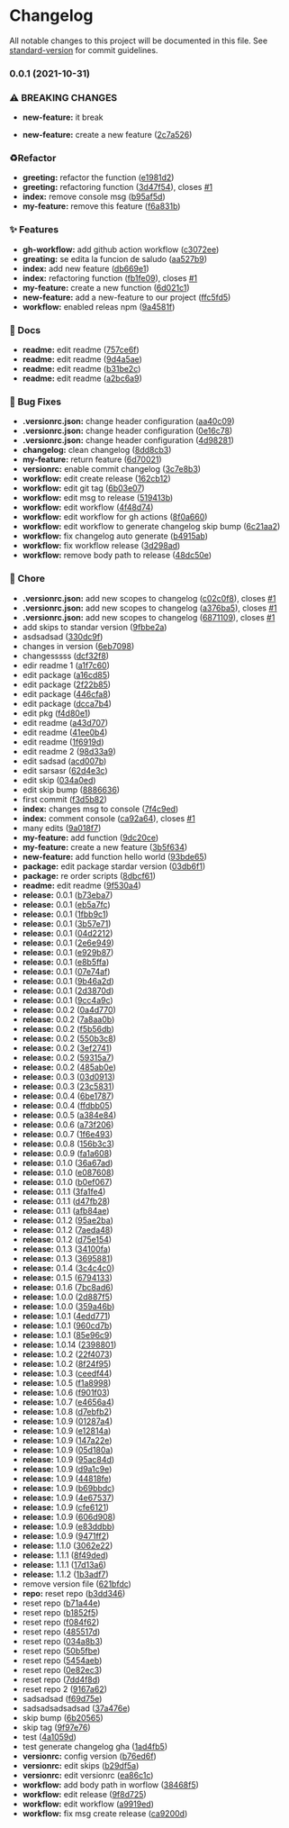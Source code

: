 # Changelog

All notable changes to this project will be documented in this file. See [standard-version](https://github.com/conventional-changelog/standard-version) for commit guidelines.

### 0.0.1 (2021-10-31)


### ⚠ BREAKING CHANGES

* **new-feature:** it break

* **new-feature:** create a new feature ([2c7a526](https://github.com/rudemex/test-changelog/commit/2c7a5265b19af8b4ce0f941206423d63fe2bb45e))


### ♻️Refactor

* **greeting:** refactor the function ([e1981d2](https://github.com/rudemex/test-changelog/commit/e1981d2be41049091bd24d2821f00949914a1e1f))
* **greeting:** refactoring function ([3d47f54](https://github.com/rudemex/test-changelog/commit/3d47f54f25d57514b0c510271116e37334d71a41)), closes [#1](https://github.com/rudemex/test-changelog/issues/1)
* **index:** remove console msg ([b95af5d](https://github.com/rudemex/test-changelog/commit/b95af5d1d8ac0d55d705c5ce669722fd49104cf0))
* **my-feature:** remove this feature ([f6a831b](https://github.com/rudemex/test-changelog/commit/f6a831b55f067493dbeb8d8fca5364449e0fd581))


### ✨ Features

* **gh-workflow:** add github action workflow ([c3072ee](https://github.com/rudemex/test-changelog/commit/c3072ee74984ad8ac9906788000638ed47ba19d8))
* **greating:** se edita la funcion de saludo ([aa527b9](https://github.com/rudemex/test-changelog/commit/aa527b9794d92ba9448eb9a3ebb67678879b8ec1))
* **index:** add new feature ([db669e1](https://github.com/rudemex/test-changelog/commit/db669e13eb1c250aec9dbc34adf14fec570d17cd))
* **index:** refactoring function ([fb1fe09](https://github.com/rudemex/test-changelog/commit/fb1fe095466b2228c85cd4a877eaf7e44e665a68)), closes [#1](https://github.com/rudemex/test-changelog/issues/1)
* **my-feature:** create a new function ([6d021c1](https://github.com/rudemex/test-changelog/commit/6d021c1e92d70a2b3d854310fd74e4d04cf802bb))
* **new-feature:** add a new-feature to our project ([ffc5fd5](https://github.com/rudemex/test-changelog/commit/ffc5fd5102be56e0a4a24d670afaa541660b0f11))
* **workflow:** enabled releas npm ([9a4581f](https://github.com/rudemex/test-changelog/commit/9a4581fabc5c330e3b9a1ffae7cd3e10f3dd4e9e))


### 📝 Docs

* **readme:** edit readme ([757ce6f](https://github.com/rudemex/test-changelog/commit/757ce6f480dea8d9927313a8cabd90186be528c6))
* **readme:** edit readme ([9d4a5ae](https://github.com/rudemex/test-changelog/commit/9d4a5aeb9f2cce249cff638466def64aa91baded))
* **readme:** edit readme ([b31be2c](https://github.com/rudemex/test-changelog/commit/b31be2c2e067a631e95ebcebebb0d7321ebe760f))
* **readme:** edit readme ([a2bc6a9](https://github.com/rudemex/test-changelog/commit/a2bc6a9295325c20a2033ebdccea42744f34fe2e))


### 🐛 Bug Fixes

* **.versionrc.json:** change header configuration ([aa40c09](https://github.com/rudemex/test-changelog/commit/aa40c09e7a46f7bc265ed05a23c05c7a5f02198a))
* **.versionrc.json:** change header configuration ([0e16c78](https://github.com/rudemex/test-changelog/commit/0e16c787d0adf184981d6fb80005d82f713445d9))
* **.versionrc.json:** change header configuration ([4d98281](https://github.com/rudemex/test-changelog/commit/4d982813553b096bcb6a0bd1d86830495990ad2c))
* **changelog:** clean changelog ([8dd8cb3](https://github.com/rudemex/test-changelog/commit/8dd8cb38b30e829dfc2f8aa3e6f51fbff1a84767))
* **my-feature:** return feature ([6d70021](https://github.com/rudemex/test-changelog/commit/6d70021f7e9e45fa8ffeb0be46d2ee212bde59a7))
* **versionrc:** enable commit changelog ([3c7e8b3](https://github.com/rudemex/test-changelog/commit/3c7e8b3f23314a3f1b2b322bbf34798074e1d78d))
* **workflow:** edit create release ([162cb12](https://github.com/rudemex/test-changelog/commit/162cb128675d04ea43c2de30a7ec021ce086721f))
* **workflow:** edit git tag ([6b03e07](https://github.com/rudemex/test-changelog/commit/6b03e0712a2d9151c1cdbc99bded9fcc9f86e4d0))
* **workflow:** edit msg to release ([519413b](https://github.com/rudemex/test-changelog/commit/519413bfe87ac7e96b8b76b0c435b3dd31163bd3))
* **workflow:** edit workflow ([4f48d74](https://github.com/rudemex/test-changelog/commit/4f48d74e8d4a465ddb430448ec7bdb52b0c39123))
* **workflow:** edit workflow for gh actions ([8f0a660](https://github.com/rudemex/test-changelog/commit/8f0a660b7a3284582274041349844b639d694274))
* **workflow:** edit workflow to generate changelog skip bump ([6c21aa2](https://github.com/rudemex/test-changelog/commit/6c21aa23ac482f64a9a1f266fcff95be26023f5d))
* **workflow:** fix changelog auto generate ([b4915ab](https://github.com/rudemex/test-changelog/commit/b4915ab82f2f8a7233793451d40d19f6125f485a))
* **workflow:** fix workflow release ([3d298ad](https://github.com/rudemex/test-changelog/commit/3d298ad0944929c581b8ecdb1b38463f8f04d01a))
* **workflow:** remove body path to release ([48dc50e](https://github.com/rudemex/test-changelog/commit/48dc50e2a3dc3c7d4690d4bc212039e6407bc597))


### 🚧 Chore

* **.versionrc.json:** add new scopes to changelog ([c02c0f8](https://github.com/rudemex/test-changelog/commit/c02c0f87a814eb6262ae999a528d9b0253dd4ed0)), closes [#1](https://github.com/rudemex/test-changelog/issues/1)
* **.versionrc.json:** add new scopes to changelog ([a376ba5](https://github.com/rudemex/test-changelog/commit/a376ba5b3bc70bda4356daa5214562232ddce61b)), closes [#1](https://github.com/rudemex/test-changelog/issues/1)
* **.versionrc.json:** add new scopes to changelog ([6871109](https://github.com/rudemex/test-changelog/commit/6871109b40be7dbf5798e628830d8cc658aaa1cf)), closes [#1](https://github.com/rudemex/test-changelog/issues/1)
* add skips to standar version ([9fbbe2a](https://github.com/rudemex/test-changelog/commit/9fbbe2ae45360d8877442d0bba8392d00359fbf1))
* asdsadsad ([330dc9f](https://github.com/rudemex/test-changelog/commit/330dc9fbc590409f7de0507af11481b908a8bc65))
* changes in version ([6eb7098](https://github.com/rudemex/test-changelog/commit/6eb70982625b3ed21579c650f38e7bfaf93949da))
* changesssss ([dcf32f8](https://github.com/rudemex/test-changelog/commit/dcf32f86844545008cc3b70b4451d9da0b265d03))
* edir readme 1 ([a1f7c60](https://github.com/rudemex/test-changelog/commit/a1f7c604c85d01c50f346c18dab97372d943e359))
* edit package ([a16cd85](https://github.com/rudemex/test-changelog/commit/a16cd853d21cde0e03530fbbaefeda202668853d))
* edit package ([2f22b85](https://github.com/rudemex/test-changelog/commit/2f22b859f45f5ebdb7ce8e1b63ef87dd1e075a45))
* edit package ([446cfa8](https://github.com/rudemex/test-changelog/commit/446cfa82c5713a0333352482abaf322e70c5fdb9))
* edit package ([dcca7b4](https://github.com/rudemex/test-changelog/commit/dcca7b46ddc9d946e6112c6d9930801f4d3d50d9))
* edit pkg ([f4d80e1](https://github.com/rudemex/test-changelog/commit/f4d80e1eb904c0cb0947edf15beedda5a34454b4))
* edit readme ([a43d707](https://github.com/rudemex/test-changelog/commit/a43d707665aa0e2d09e2f3b2b53496dce728a703))
* edit readme ([41ee0b4](https://github.com/rudemex/test-changelog/commit/41ee0b465f7036447621e77c3e5df515c7ee49fb))
* edit readme ([1f6919d](https://github.com/rudemex/test-changelog/commit/1f6919d744b09f63819340494ac7702cd47e13d9))
* edit readme 2 ([98d33a9](https://github.com/rudemex/test-changelog/commit/98d33a9eef0702b81df499187bcbc455c5ce0b23))
* edit sadsad ([acd007b](https://github.com/rudemex/test-changelog/commit/acd007bd965356fcfc3a6e9c39fdf33165e5f9ff))
* edit sarsasr ([62d4e3c](https://github.com/rudemex/test-changelog/commit/62d4e3c9e5227bb0373ecfe5989dfabcf3567ea4))
* edit skip ([034a0ed](https://github.com/rudemex/test-changelog/commit/034a0ed2739483f6dd5dc3e10fbd85f7fe0ffe61))
* edit skip bump ([8886636](https://github.com/rudemex/test-changelog/commit/8886636b5adecb726f722f08155d8cfc3e4102e3))
* first commit ([f3d5b82](https://github.com/rudemex/test-changelog/commit/f3d5b82e7bdef659b111cb6b4621608a1d6e7eba))
* **index:** changes msg to console ([7f4c9ed](https://github.com/rudemex/test-changelog/commit/7f4c9ed590031bb71b7ff1d38a8da55be27aa501))
* **index:** comment console ([ca92a64](https://github.com/rudemex/test-changelog/commit/ca92a64d89ef1d2b9607c49f8d10fd15a5c94ddd)), closes [#1](https://github.com/rudemex/test-changelog/issues/1)
* many edits ([9a018f7](https://github.com/rudemex/test-changelog/commit/9a018f7360f250bbb2475b6fcbb388ac99d8806d))
* **my-feature:** add function ([9dc20ce](https://github.com/rudemex/test-changelog/commit/9dc20cec650a8ff8caffd7d9e7ee1d745973be5c))
* **my-feature:** create a new feature ([3b5f634](https://github.com/rudemex/test-changelog/commit/3b5f6349bc37e83598891b2bed1926de5124f673))
* **new-feature:** add function hello world ([93bde65](https://github.com/rudemex/test-changelog/commit/93bde6599b6b8d69a3094762317cb9138dc2a007))
* **package:** edit package stardar version ([03db6f1](https://github.com/rudemex/test-changelog/commit/03db6f1d6d9ac57426a2a8a0d0725c4482010b30))
* **package:** re order scripts ([8dbcf61](https://github.com/rudemex/test-changelog/commit/8dbcf61184a2915cf4700a2cb34b7be1cd3275b8))
* **readme:** edit readme ([9f530a4](https://github.com/rudemex/test-changelog/commit/9f530a4c4aefc70d025563694da08a7cc0e8f44a))
* **release:** 0.0.1 ([b73eba7](https://github.com/rudemex/test-changelog/commit/b73eba7901d364505006a6ef0f3480048684d666))
* **release:** 0.0.1 ([eb5a7fc](https://github.com/rudemex/test-changelog/commit/eb5a7fc777cec3d4fac8ba7002d9b6b3004784fa))
* **release:** 0.0.1 ([1fbb9c1](https://github.com/rudemex/test-changelog/commit/1fbb9c1157a4f0238dd7d3f90e5349cb3223b394))
* **release:** 0.0.1 ([3b57e71](https://github.com/rudemex/test-changelog/commit/3b57e71dc41383e735a06d5fd9f2c706a4bacd0a))
* **release:** 0.0.1 ([04d2212](https://github.com/rudemex/test-changelog/commit/04d2212176bb23e1b8c862228d098c2863655531))
* **release:** 0.0.1 ([2e6e949](https://github.com/rudemex/test-changelog/commit/2e6e94983ce00ce48b6c7784a87ea98f57ef5c7b))
* **release:** 0.0.1 ([e929b87](https://github.com/rudemex/test-changelog/commit/e929b876be41047658c0fe870d763e6bfb5a5ce0))
* **release:** 0.0.1 ([e8b5ffa](https://github.com/rudemex/test-changelog/commit/e8b5ffa8fa0e20d1f01cbe934cc82ea94165d9b7))
* **release:** 0.0.1 ([07e74af](https://github.com/rudemex/test-changelog/commit/07e74af5722cd854dd7f7bcf797a7d0113493a55))
* **release:** 0.0.1 ([9b46a2d](https://github.com/rudemex/test-changelog/commit/9b46a2d7aae06152d878ab83935f75a3a596270d))
* **release:** 0.0.1 ([2d3870d](https://github.com/rudemex/test-changelog/commit/2d3870ddd2bc2b9f4ad3d897e8ff6867ee75d553))
* **release:** 0.0.1 ([9cc4a9c](https://github.com/rudemex/test-changelog/commit/9cc4a9c6e835443273806c9cbb2fc08505c284b2))
* **release:** 0.0.2 ([0a4d770](https://github.com/rudemex/test-changelog/commit/0a4d770e5d0f14adc098acc6176d2bceea4628a9))
* **release:** 0.0.2 ([7a8aa0b](https://github.com/rudemex/test-changelog/commit/7a8aa0b92a1ac375c9961d74780439218f37f267))
* **release:** 0.0.2 ([f5b56db](https://github.com/rudemex/test-changelog/commit/f5b56db2cbff6672caf897dcb3f3cfd139264edd))
* **release:** 0.0.2 ([550b3c8](https://github.com/rudemex/test-changelog/commit/550b3c880e32e9a6bb8a422097560f27939bfa4b))
* **release:** 0.0.2 ([3ef2741](https://github.com/rudemex/test-changelog/commit/3ef27418aed58aad1780bfb34839b0ecfc9e274d))
* **release:** 0.0.2 ([59315a7](https://github.com/rudemex/test-changelog/commit/59315a74ba51a9c72dbf8b17ae40ed30777850b3))
* **release:** 0.0.2 ([485ab0e](https://github.com/rudemex/test-changelog/commit/485ab0ecf6becc97e16911271df39574b4816d5e))
* **release:** 0.0.3 ([03d0913](https://github.com/rudemex/test-changelog/commit/03d0913368c90810a0ff98b8e84a42d0f4f54947))
* **release:** 0.0.3 ([23c5831](https://github.com/rudemex/test-changelog/commit/23c5831396afb8e280bfee9b1460304866156c86))
* **release:** 0.0.4 ([6be1787](https://github.com/rudemex/test-changelog/commit/6be1787f9c548308265a4a3f85271c9db0cfce5d))
* **release:** 0.0.4 ([ffdbb05](https://github.com/rudemex/test-changelog/commit/ffdbb052d32600f69dbd35b7e7318e2ac2dbd2bc))
* **release:** 0.0.5 ([a384e84](https://github.com/rudemex/test-changelog/commit/a384e84121ab19c81aa5999edacbcc8efc8dc2bd))
* **release:** 0.0.6 ([a73f206](https://github.com/rudemex/test-changelog/commit/a73f2066f4ee57bc2ae403c95d2d0aed6c3bdbed))
* **release:** 0.0.7 ([1f6e493](https://github.com/rudemex/test-changelog/commit/1f6e493aaa4033bee758a3d499593932abafff83))
* **release:** 0.0.8 ([156b3c3](https://github.com/rudemex/test-changelog/commit/156b3c39c69b29dd59430a01daf83b30ad534943))
* **release:** 0.0.9 ([fa1a608](https://github.com/rudemex/test-changelog/commit/fa1a60853f1a1ceb4f7d4acc4e57174f2f3ee36c))
* **release:** 0.1.0 ([36a67ad](https://github.com/rudemex/test-changelog/commit/36a67adfbae2b69aecb478a1b9bd7d0efe14d4bb))
* **release:** 0.1.0 ([e087608](https://github.com/rudemex/test-changelog/commit/e087608b9e711c9f1ed7dd6d9661d02d1be88e71))
* **release:** 0.1.0 ([b0ef067](https://github.com/rudemex/test-changelog/commit/b0ef067e0be945cec767548ce32a53d5d38ebdfe))
* **release:** 0.1.1 ([3fa1fe4](https://github.com/rudemex/test-changelog/commit/3fa1fe4a9d972e0e784d08d09f9a37feb2e8316f))
* **release:** 0.1.1 ([d47fb28](https://github.com/rudemex/test-changelog/commit/d47fb28791e70324363f2b86bdbdfa6669a56ba6))
* **release:** 0.1.1 ([afb84ae](https://github.com/rudemex/test-changelog/commit/afb84ae5baf0d11a1895a709cd60431b5b41794b))
* **release:** 0.1.2 ([95ae2ba](https://github.com/rudemex/test-changelog/commit/95ae2bac7a43ced1cd561d94875cd12893c5c720))
* **release:** 0.1.2 ([7aeda48](https://github.com/rudemex/test-changelog/commit/7aeda48b0b27e3b8d1447d6700f743acba22292f))
* **release:** 0.1.2 ([d75e154](https://github.com/rudemex/test-changelog/commit/d75e1541967f4d28a9acd0bea6579d14515d1135))
* **release:** 0.1.3 ([34100fa](https://github.com/rudemex/test-changelog/commit/34100fa58d6a7b8de42f27c869b7fd473c58979d))
* **release:** 0.1.3 ([3695881](https://github.com/rudemex/test-changelog/commit/36958815b90bca27daaa1fbafafe846b8a8158af))
* **release:** 0.1.4 ([3c4c4c0](https://github.com/rudemex/test-changelog/commit/3c4c4c0defaa757204886a633463f669b27393d2))
* **release:** 0.1.5 ([6794133](https://github.com/rudemex/test-changelog/commit/6794133ad03198399882e09f3faf36358f05a4a3))
* **release:** 0.1.6 ([7bc8ad6](https://github.com/rudemex/test-changelog/commit/7bc8ad6d7baa89ad19397a05689c47b34db7b248))
* **release:** 1.0.0 ([2d887f5](https://github.com/rudemex/test-changelog/commit/2d887f55fa9eb7edc8c60116af3810551ba915f9))
* **release:** 1.0.0 ([359a46b](https://github.com/rudemex/test-changelog/commit/359a46b293d1b9de2b41b45a38ef74ed2bd08240))
* **release:** 1.0.1 ([4edd771](https://github.com/rudemex/test-changelog/commit/4edd771577e4e0f74ede00581d6e821a0c168b1f))
* **release:** 1.0.1 ([960cd7b](https://github.com/rudemex/test-changelog/commit/960cd7b363552ad25ed249e4c10e55613d8a4ece))
* **release:** 1.0.1 ([85e96c9](https://github.com/rudemex/test-changelog/commit/85e96c9d0d9e2137e6f21f06be37bbf2f48d4175))
* **release:** 1.0.14 ([2398801](https://github.com/rudemex/test-changelog/commit/2398801c7dcbc89461a26f5344565e1c0dca9b02))
* **release:** 1.0.2 ([22f4073](https://github.com/rudemex/test-changelog/commit/22f40734f30e64f66701b5d9b12950290b91362c))
* **release:** 1.0.2 ([8f24f95](https://github.com/rudemex/test-changelog/commit/8f24f9565e073a6dbd1545525a0c2022d0166c04))
* **release:** 1.0.3 ([ceedf44](https://github.com/rudemex/test-changelog/commit/ceedf44b28fe083455535569ebbcb07bed58f650))
* **release:** 1.0.5 ([f1a8998](https://github.com/rudemex/test-changelog/commit/f1a89987281e921f808b65e7b539ae8d4cb9780e))
* **release:** 1.0.6 ([f901f03](https://github.com/rudemex/test-changelog/commit/f901f03cca9ee225bb43b041047ff10d875111c5))
* **release:** 1.0.7 ([e4656a4](https://github.com/rudemex/test-changelog/commit/e4656a48585acb2cde58d5ddb9787b6232796bb5))
* **release:** 1.0.8 ([d7ebfb2](https://github.com/rudemex/test-changelog/commit/d7ebfb2f2185e1439df1f706b848f0555985f31e))
* **release:** 1.0.9 ([01287a4](https://github.com/rudemex/test-changelog/commit/01287a49bb95e5888cef4e4caedd0fbca666f8f9))
* **release:** 1.0.9 ([e12814a](https://github.com/rudemex/test-changelog/commit/e12814a2ea2318606a312a89263a6df7e4ffdeb2))
* **release:** 1.0.9 ([147a22e](https://github.com/rudemex/test-changelog/commit/147a22e64a31ec9f9fb5f89ac6540753e5d0da90))
* **release:** 1.0.9 ([05d180a](https://github.com/rudemex/test-changelog/commit/05d180a12c8c8cc332908f2845827e72ccdf5b62))
* **release:** 1.0.9 ([95ac84d](https://github.com/rudemex/test-changelog/commit/95ac84dcb9b77f148d4f7347de961a431dcf8af7))
* **release:** 1.0.9 ([d9a1c9e](https://github.com/rudemex/test-changelog/commit/d9a1c9ed7a8c21f024e37b7aa4be1c6dc47e9c29))
* **release:** 1.0.9 ([44818fe](https://github.com/rudemex/test-changelog/commit/44818fe61116442827c3fb157d526352f26ec769))
* **release:** 1.0.9 ([b69bbdc](https://github.com/rudemex/test-changelog/commit/b69bbdceec7dc31325840de5c5918cbf33ed8f9b))
* **release:** 1.0.9 ([4e67537](https://github.com/rudemex/test-changelog/commit/4e6753705799394c8a72d6ce993cd89ac79a42cf))
* **release:** 1.0.9 ([cfe6121](https://github.com/rudemex/test-changelog/commit/cfe61210a13dedd21946031d54f922c628bfadea))
* **release:** 1.0.9 ([606d908](https://github.com/rudemex/test-changelog/commit/606d908279d15fcbd3992a998e9bb5aa0d3a79e8))
* **release:** 1.0.9 ([e83ddbb](https://github.com/rudemex/test-changelog/commit/e83ddbbf0f0663e0d3a8724360f3836744e94900))
* **release:** 1.0.9 ([9471ff2](https://github.com/rudemex/test-changelog/commit/9471ff210ed141dc32202dcd394820ed1bfc07ab))
* **release:** 1.1.0 ([3062e22](https://github.com/rudemex/test-changelog/commit/3062e2291ca53df8134e35b24f5183e4e319d071))
* **release:** 1.1.1 ([8f49ded](https://github.com/rudemex/test-changelog/commit/8f49ded4dde2faf443ffeb83ba1bfe5982506128))
* **release:** 1.1.1 ([17d13a6](https://github.com/rudemex/test-changelog/commit/17d13a609df19ff628bb2788ed91e3c39e86f435))
* **release:** 1.1.2 ([1b3adf7](https://github.com/rudemex/test-changelog/commit/1b3adf76c3da5120f7e1033e926f4ca47a82a80e))
* remove version file ([621bfdc](https://github.com/rudemex/test-changelog/commit/621bfdc26c14c3b5ce0e9ee001354ca4f60fbccd))
* **repo:** reset repo ([b3dd346](https://github.com/rudemex/test-changelog/commit/b3dd346539d5b8636f51f36373b43dec6baa8459))
* reset repo ([b71a44e](https://github.com/rudemex/test-changelog/commit/b71a44ea2baa4ec739444d78db76ac34851a5cdf))
* reset repo ([b1852f5](https://github.com/rudemex/test-changelog/commit/b1852f58ca19ab39b4f6e01f1693c1278dcefd67))
* reset repo ([f084f62](https://github.com/rudemex/test-changelog/commit/f084f622b1fbb676e1868cd773d862a4be500269))
* reset repo ([485517d](https://github.com/rudemex/test-changelog/commit/485517d56dcd3e4d62520a10f6af7c722118ebaf))
* reset repo ([034a8b3](https://github.com/rudemex/test-changelog/commit/034a8b3cc69789f5da1de3dfe3d7fb9ed4c2dc7c))
* reset repo ([50b5fbe](https://github.com/rudemex/test-changelog/commit/50b5fbec8494b2da60a3c4abdcfbfbaf57fcdd9c))
* reset repo ([5454aeb](https://github.com/rudemex/test-changelog/commit/5454aeb44cdf809498ceedb78c2273768b599811))
* reset repo ([0e82ec3](https://github.com/rudemex/test-changelog/commit/0e82ec3bd826c2636e9f5e55f40b6f8b2c04b475))
* reset repo ([7dd4f8d](https://github.com/rudemex/test-changelog/commit/7dd4f8d312b7c9cf099ffdfacd14cf41e6f2d3e6))
* reset repo 2 ([9167a62](https://github.com/rudemex/test-changelog/commit/9167a62acd61a385ebcb251dcaedbf6681d18de2))
* sadsadsad ([f69d75e](https://github.com/rudemex/test-changelog/commit/f69d75e471a4ebbcd445cad40da420e3bf78a7c6))
* sadsadsadsadsad ([37a476e](https://github.com/rudemex/test-changelog/commit/37a476e3c7a70b658017f905246b493d432dd1f4))
* skip bump ([6b20565](https://github.com/rudemex/test-changelog/commit/6b20565c9e80b5b0905d327dabc024e0da9cc2e0))
* skip tag ([9f97e76](https://github.com/rudemex/test-changelog/commit/9f97e7666bfee07c075ec712da55d8fe307b69dc))
* test ([4a1059d](https://github.com/rudemex/test-changelog/commit/4a1059dab2f7df75979aa0322e27d507c2ee4392))
* test generate changelog gha ([1ad4fb5](https://github.com/rudemex/test-changelog/commit/1ad4fb51d11ec65bc8872b3186d71fec6ce51b28))
* **versionrc:** config version ([b76ed6f](https://github.com/rudemex/test-changelog/commit/b76ed6f9f243755ae7b7fc5a4df710e7f1a2ff93))
* **versionrc:** edit skips ([b29df5a](https://github.com/rudemex/test-changelog/commit/b29df5a5a64ba5f23ffe588d9ae9f6ba9302b215))
* **versionrc:** edit versionrc ([ea86c1c](https://github.com/rudemex/test-changelog/commit/ea86c1cdb83f21c6247625ac8d6a7224c578212a))
* **workflow:** add body path in worflow ([38468f5](https://github.com/rudemex/test-changelog/commit/38468f583165464c4b27b0a818384f8e1fcb5c83))
* **workflow:** edit release ([9f8d725](https://github.com/rudemex/test-changelog/commit/9f8d725d5fd6418491bf5bd477d6fc5bce30d4d4))
* **workflow:** edit workflow ([a9919ed](https://github.com/rudemex/test-changelog/commit/a9919ed0771db9f817d423c6cd1a7a319e19aabc))
* **workflow:** fix msg create release ([ca9200d](https://github.com/rudemex/test-changelog/commit/ca9200d358e2954c9ef3c5696d3f671a3b59ecd0))
